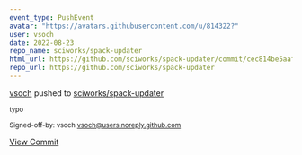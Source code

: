 ```yaml
---
event_type: PushEvent
avatar: "https://avatars.githubusercontent.com/u/814322?"
user: vsoch
date: 2022-08-23
repo_name: sciworks/spack-updater
html_url: https://github.com/sciworks/spack-updater/commit/cec814be5aaf4486cb0008ad4d0c9cf7ff00b320
repo_url: https://github.com/sciworks/spack-updater
---
```


<a href='https://github.com/vsoch' target='_blank'>vsoch</a> pushed to <a href='https://github.com/sciworks/spack-updater' target='_blank'>sciworks/spack-updater</a>

<small>typo

Signed-off-by: vsoch <vsoch@users.noreply.github.com></small>

<a href='https://github.com/sciworks/spack-updater/commit/cec814be5aaf4486cb0008ad4d0c9cf7ff00b320' target='_blank'>View Commit</a>